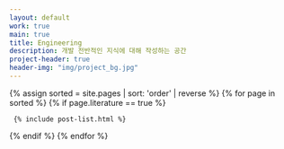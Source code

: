 ```yaml
---
layout: default
work: true
main: true
title: Engineering
description: 개발 전반적인 지식에 대해 작성하는 공간
project-header: true
header-img: "img/project_bg.jpg"
---
```


<div class="catalogue">
{% assign sorted = site.pages | sort: 'order' | reverse %}
{% for page in sorted %}
{% if page.literature == true %}

     {% include post-list.html %}

{% endif %}
{% endfor %}
</div>